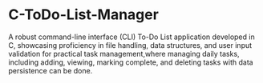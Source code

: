 # C-ToDo-List-Manager
A robust command-line interface (CLI) To-Do List application developed in C, showcasing proficiency in file handling, data structures, and user input validation for practical task management,where managing daily tasks, including adding, viewing, marking complete, and deleting tasks with data persistence can be done.
